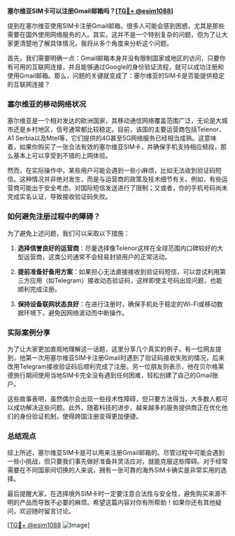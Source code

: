 **塞尔维亚SIM卡可以注册Gmail邮箱吗？[[TG💪+ @esim1088](https://t.me/s/esim1088)]**

提到在塞尔维亚使用SIM卡注册Gmail邮箱，很多人可能会感到困惑，尤其是那些需要在国外使用网络服务的人。其实，这并不是一个特别复杂的问题，但为了让大家更清楚地了解具体情况，我将从多个角度来分析这个问题。

首先，我们需要明确一点：Gmail邮箱本身并没有限制国家或地区的访问，只要你有可用的互联网连接，并且能够通过Google的身份验证流程，就可以成功注册和使用Gmail邮箱。那么，问题的关键就变成了：塞尔维亚的SIM卡是否能提供稳定的互联网连接？

### 塞尔维亚的移动网络状况

塞尔维亚是一个相对发达的欧洲国家，其移动通信网络覆盖范围广泛，无论是大城市还是乡村地区，信号通常都比较稳定。目前，该国的主要运营商包括Telenor、A1 Serbia以及Mtel等，它们提供的4G甚至5G网络服务已经相当成熟。这意味着，如果你购买了一张合法有效的塞尔维亚SIM卡，并确保手机支持相应频段，那么基本上可以享受到不错的上网体验。

然而，在实际操作中，某些用户可能会遇到一些小麻烦，比如无法收到验证码短信。这种情况并非绝对发生，而是与运营商的政策及技术细节有关。例如，有些运营商可能出于安全考虑，对国际短信发送进行了限制；又或者，你的手机号码尚未完成实名认证，导致接收验证码失败。

### 如何避免注册过程中的障碍？

为了避免上述问题，我们可以采取以下措施：

1. **选择信誉良好的运营商**：尽量选择像Telenor这样在全球范围内口碑较好的大型运营商，这类公司通常不会轻易封锁用户的正常活动。
   
2. **提前准备好备用方案**：如果担心无法直接接收到验证码短信，可以尝试利用第三方应用（如Telegram）接收动态验证码，这样即使主号码出现问题，也能顺利完成注册。
   
3. **保持设备联网状态良好**：在进行注册时，确保手机处于稳定的Wi-Fi或移动数据环境下，避免因网络波动而中断操作。

### 实际案例分享

为了让大家更加直观地理解这一话题，这里分享几个真实的例子。有一位网友提到，他第一次用塞尔维亚SIM卡注册Gmail时遇到了验证码接收失败的情况，后来改用Telegram接收验证码后顺利完成了注册。另一位朋友则表示，他在贝尔格莱德旅行期间使用当地SIM卡完全没有遇到任何困难，轻松创建了自己的Gmail账户。

这些故事表明，虽然偶尔会出现一些技术性障碍，但只要方法得当，大多数人都可以成功解决这些问题。此外，随着科技的进步，越来越多的服务提供商正在优化他们的身份验证机制，使得跨国注册变得更加便捷。

### 总结观点

综上所述，塞尔维亚SIM卡是可以用来注册Gmail邮箱的。尽管过程中可能会遇到一些小挑战，但只要我们事先做好准备并灵活应对，就能克服这些障碍。对于经常需要在不同国家间切换的人来说，拥有一张可靠的海外SIM卡确实是非常实用的选择。

最后提醒大家，在选择境外SIM卡时一定要注意合法性与安全性，避免购买来源不明的产品而导致不必要的麻烦。希望这篇内容对你有所帮助！如果你还有其他疑问，欢迎随时留言讨论。

[[TG💪+ @esim1088](https://t.me/s/esim1088) ![Image](https://i.postimg.cc/4NQfJmqS/Snipaste-2025-05-13-00-14-12.png)]